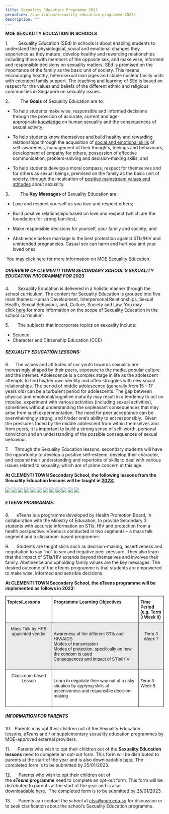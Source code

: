 ```yaml
---
title: Sexuality Education Programme 2023
permalink: /curriculum/sexuality-education-programme-2023/
description: ""
---
```

**MOE SEXUALITY EDUCATION IN SCHOOLS**

1.&nbsp; &nbsp; &nbsp; &nbsp;&nbsp;Sexuality Education (SEd) in schools is about enabling students to understand the physiological, social and emotional changes they experience as they mature, develop healthy and rewarding relationships including those with members of the opposite sex, and make wise, informed and responsible decisions on sexuality matters. SEd is premised on the importance of the family as the basic unit of society. This means encouraging healthy, heterosexual marriages and stable nuclear family units with extended family support. The teaching and learning of SEd is based on respect for the values and beliefs of the different ethnic and religious communities in Singapore on sexuality issues.&nbsp;

  

  

2.&nbsp;&nbsp;&nbsp;&nbsp;&nbsp;&nbsp;&nbsp;&nbsp; The **Goals** of Sexuality Education are to:

* To help students make wise, responsible and informed decisions through the provision of accurate, current and age-appropriate&nbsp;<u>knowledge</u>&nbsp;on human sexuality and the consequences of sexual activity;&nbsp;

* To help students know themselves and build healthy and rewarding relationships through the acquisition of&nbsp;<u>social and emotional skills</u>&nbsp;of self-awareness, management of their thoughts, feelings and behaviours, development of empathy for others, possession of effective communication, problem-solving and decision-making skills; and  

* To help students develop a moral compass, respect for themselves and for others as sexual beings, premised on the family as the basic unit of society, through the inculcation of&nbsp;<u>positive mainstream values and attitudes</u>&nbsp;about sexuality.

3.&nbsp;&nbsp;&nbsp;&nbsp;&nbsp;&nbsp;&nbsp;&nbsp; The **Key Messages** of Sexuality Education are:

* Love and respect yourself as you love and respect others;

* Build positive relationships based on love and respect (which are the foundation for strong families);

* Make responsible decisions for yourself, your family and society; and

* Abstinence before marriage is the best protection against STIs/HIV and unintended pregnancies. Casual sex can harm and hurt you and your loved ones.

&nbsp;You may click&nbsp;[here](https://www.moe.gov.sg/programmes/sexuality-education)&nbsp;for more information on MOE Sexuality Education.
 
#####  OVERVIEW OF CLEMENTI TOWN SECONDARY SCHOOL’S SEXUALITY EDUCATION PROGRAMME FOR 2023


  

4.&nbsp;&nbsp;&nbsp;&nbsp;&nbsp;&nbsp; Sexuality Education is delivered in a holistic manner through the school curriculum.&nbsp;The content for Sexuality Education is grouped into five main themes: Human Development, Interpersonal Relationships, Sexual Health, Sexual Behaviour, and, Culture, Society and Law. You may click&nbsp;[here](https://go.gov.sg/moe-sexuality-education-scope)&nbsp;for more information on the scope of Sexuality Education in the school curriculum.

  

5.&nbsp;&nbsp;&nbsp;&nbsp;&nbsp;&nbsp; The subjects that incorporate topics on sexuality include:

*   Science
*   Character and Citizenship Education (CCE)

##### SEXUALITY EDUCATION LESSONS:


6.&nbsp; &nbsp; &nbsp;The values and attitudes of our youth towards sexuality are increasingly shaped by their peers, exposure to the media, popular culture and the internet. Adolescence is a complex stage in life as the adolescent attempts to find his/her own identity and often struggles with new social relationships. The period of middle adolescence (generally from 15 – 17 years old) can be a turbulent period for adolescents. The gap between physical and emotional/cognitive maturity may result in a tendency to act on impulse, experiment with various activities (including sexual activities), sometimes without understanding the unpleasant consequences that may arise from such experimentation. The need for peer acceptance can be overwhelmingly strong, and hinder one’s ability to act responsibly.&nbsp; Given the pressures faced by the middle adolescent from within themselves and from peers, it is important to build a strong sense of self-worth, personal conviction and an understanding of the possible consequences of sexual behaviour.&nbsp;

7.&nbsp; &nbsp; &nbsp;Through the Sexuality Education lessons, secondary students will have the opportunity to develop a positive self-esteem, develop their character, and expand their understanding and repertoire of skills to deal with various issues related to sexuality, which are of prime concern at this age.&nbsp;

  

<strong>At CLEMENTI TOWN Secondary School, the following lessons from the Sexuality Education&nbsp;lessons will be taught in&nbsp;<u>2023:</u></strong>

![](/images/SexEd2023/S1.jpg)
![](/images/SexEd2023/S3.jpg)
![](/images/SexEd2023/S4.jpg)
![](/images/SexEd2023/S5.jpg)
![](/images/SexEd2023/S7.jpg)
![](/images/SexEd2023/S8.jpg)
![](/images/SexEd2023/S9.jpg)
![](/images/SexEd2023/S11.jpg)
![](/images/SexEd2023/S12.jpg)
![](/images/SexEd2023/S14.jpg)
![](/images/SexEd2023/S15.jpg)
![](/images/SexEd2023/S16.jpg)

##### ETEENS PROGRAMME:


  

8.&nbsp; &nbsp; &nbsp; eTeens is a programme developed by Health Promotion Board, in collaboration with the Ministry of Education, to provide Secondary 3 students with accurate information on STIs, HIV and protection from a health perspective. eTeens is conducted in two segments – a mass talk segment and a classroom-based programme.  
  
9.&nbsp; &nbsp; &nbsp; Students are taught skills such as decision-making, assertiveness and negotiation to say “no” to sex and negative peer pressure. They also learn that the impact of STIs/HIV extends beyond themselves and involves their family. Abstinence and upholding family values are the key messages. The desired outcome of the eTeens programme is that students are empowered to make wise, informed and sensible decisions.  
  
**At CLEMENTI TOWN Secondary School, the eTeens programme will be implemented as follows in 2023:**

<style type="text/css">
.tg  {border-collapse:collapse;border-spacing:0;}
.tg td{border-color:black;border-style:solid;border-width:1px;font-family:Arial, sans-serif;font-size:14px;
  overflow:hidden;padding:10px 5px;word-break:normal;}
.tg th{border-color:black;border-style:solid;border-width:1px;font-family:Arial, sans-serif;font-size:14px;
  font-weight:normal;overflow:hidden;padding:10px 5px;word-break:normal;}
.tg .tg-3icd{background-color:#EBEBEB;text-align:left;vertical-align:top}
.tg .tg-b1n3{background-color:#EBEBEB;text-align:center;vertical-align:top}
.tg .tg-dgl5{background-color:#FFF;font-weight:bold;text-align:left;vertical-align:top}
.tg .tg-7yig{background-color:#FFF;text-align:center;vertical-align:top}
.tg .tg-ktyi{background-color:#FFF;text-align:left;vertical-align:top}
</style>
<table class="tg">
<thead>
  <tr>
    <th class="tg-dgl5">Topics/Lessons</th>
    <th class="tg-dgl5">Programme Learning Objectives</th>
    <th class="tg-dgl5">Time Period<br>(e.g. Term 3 Week 9)</th>
  </tr>
</thead>
<tbody>
  <tr>
    <td class="tg-b1n3">Mass Talk by HPB appointed vendor</td>
    <td class="tg-3icd"><br>Awareness of the different STIs and HIV/AIDS<br>Modes of transmission<br>Modes of protection, specifically on how the condom is used<br>Consequences and impact of STIs/HIV<br><br></td>
    <td class="tg-b1n3"><br>Term 3 Week 7</td>
  </tr>
  <tr>
    <td class="tg-7yig">Classroom-based Lesson</td>
    <td class="tg-ktyi"><br>Learn to negotiate their way out of a risky situation by applying skills of assertiveness and responsible decision-making<br><br></td>
    <td class="tg-ktyi"><br>Term 3 Week 9</td>
  </tr>
</tbody>
</table>

##### INFORMATION FOR PARENTS


  

10.&nbsp; &nbsp;Parents may opt their children out of the Sexuality Education lessons,&nbsp;_eTeens_&nbsp;and / or supplementary sexuality education programmes by MOE-approved external providers.

  

11.&nbsp;&nbsp;&nbsp;&nbsp;&nbsp; Parents who wish to opt their children out of the&nbsp;**Sexuality Education lessons**&nbsp;need to complete an opt-out form. This form will be distributed to parents at the start of the year and is also downloadable&nbsp;[here](/files/SexEd2023/Annex%20A.pdf). The completed form is to be submitted by 25/01/2023.

  

12.&nbsp;&nbsp;&nbsp;&nbsp;&nbsp; Parents who wish to opt their children out of the&nbsp;**_eTeens_**&nbsp;**programme**&nbsp;need to complete an opt-out form. This form will be distributed to parents at the start of the year and is also downloadable&nbsp;[here](/files/SexEd2023/Annex%20B.pdf).&nbsp; The completed form is to be submitted by 25/01/2023.

  

13.&nbsp;&nbsp;&nbsp;&nbsp;&nbsp; Parents can contact the school at ctss@moe.edu.sg for discussion or to seek clarification about the school’s Sexuality Education programme.